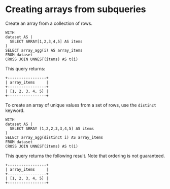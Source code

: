 # Creating arrays from subqueries<a name="creating-arrays-from-subqueries"></a>

Create an array from a collection of rows\.

```
WITH
dataset AS (
  SELECT ARRAY[1,2,3,4,5] AS items
)
SELECT array_agg(i) AS array_items
FROM dataset
CROSS JOIN UNNEST(items) AS t(i)
```

This query returns:

```
+-----------------+
| array_items     |
+-----------------+
| [1, 2, 3, 4, 5] |
+-----------------+
```

To create an array of unique values from a set of rows, use the `distinct` keyword\.

```
WITH
dataset AS (
  SELECT ARRAY [1,2,2,3,3,4,5] AS items
)
SELECT array_agg(distinct i) AS array_items
FROM dataset
CROSS JOIN UNNEST(items) AS t(i)
```

This query returns the following result\. Note that ordering is not guaranteed\.

```
+-----------------+
| array_items     |
+-----------------+
| [1, 2, 3, 4, 5] |
+-----------------+
```